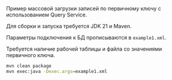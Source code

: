 Пример массовой загрузки записей по первичному ключу с использованием Query Service.

Для сборки и запуска требуется JDK 21 и Maven.

Параметры подключения к БД прописываются в `example1.xml`.

Требуется наличие рабочей таблицы и файла со значениями первичного ключа.

```bash
mvn clean package
mvn exec:java -Dexec.args=example1.xml
```
